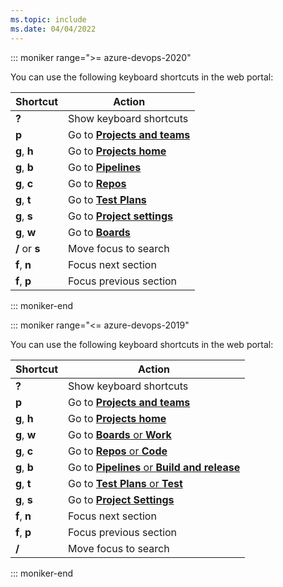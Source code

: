 ```yaml
---
ms.topic: include
ms.date: 04/04/2022
---
```



<a id="global-shortcuts"></a>

::: moniker range=">= azure-devops-2020"

You can use the following keyboard shortcuts in the web portal:

|Shortcut|Action|
|--------|------|
|**?**|Show keyboard shortcuts|
|**p**|Go to [**Projects and teams**](../../project/navigation/go-to-project-repo.md)|
|**g**, **h**|Go to [**Projects home**](../../project/navigation/go-to-project-repo.md)|
|**g**, **b**|Go to [**Pipelines**](../../pipelines/get-started/what-is-azure-pipelines.md)|
|**g**, **c**|Go to [**Repos**](../../repos/git/index.yml)|
|**g**, **t**|Go to [**Test Plans**](../../test/index.yml)|
|**g**, **s**|Go to [**Project settings**](../../organizations/settings/about-settings.md)|
|**g**, **w**|Go to [**Boards**](../../boards/get-started/what-is-azure-boards.md)|
|**/** or **s**|Move focus to search|
|**f**, **n**|Focus next section|
|**f**, **p**   | Focus previous section|

::: moniker-end

::: moniker range="<= azure-devops-2019"

You can use the following keyboard shortcuts in the web portal:

|Shortcut|Action|
|--------|------|
|**?**|Show keyboard shortcuts|
|**p**|Go to [**Projects and teams**](../../project/navigation/go-to-project-repo.md)|
|**g**, **h**|Go to [**Projects home**](../../project/navigation/go-to-project-repo.md)|
|**g**, **w**|Go to [**Boards** or **Work**](../../boards/get-started/what-is-azure-boards.md)|
|**g**, **c**|Go to [**Repos** or **Code**](../../repos/git/index.yml)|
|**g**, **b**|Go to [**Pipelines** or **Build and release**](../../pipelines/get-started/what-is-azure-pipelines.md)|
|**g**, **t**|Go to [**Test Plans** or **Test**](../../test/index.yml)|
|**g**, **s**|Go to [**Project Settings**](../../organizations/settings/about-settings.md)|
|**f**, **n**|Focus next section|
|**f**, **p**   | Focus previous section|
|**/**|Move focus to search|

::: moniker-end
